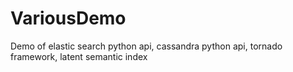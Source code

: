 # VariousDemo
Demo of elastic search python api, cassandra python api, tornado framework, latent semantic index
